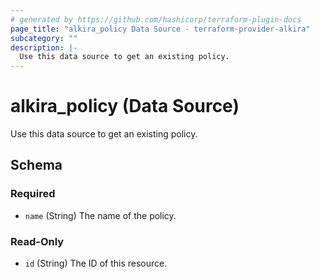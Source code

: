 ```yaml
---
# generated by https://github.com/hashicorp/terraform-plugin-docs
page_title: "alkira_policy Data Source - terraform-provider-alkira"
subcategory: ""
description: |-
  Use this data source to get an existing policy.
---
```


# alkira_policy (Data Source)

Use this data source to get an existing policy.



<!-- schema generated by tfplugindocs -->
## Schema

### Required

- `name` (String) The name of the policy.

### Read-Only

- `id` (String) The ID of this resource.
